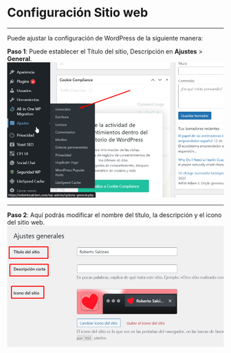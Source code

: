 # Configuración Sitio web
---
Puede ajustar la configuración de WordPress de la siguiente manera:

**Paso 1**: Puede establecer el Título del sitio, Descripción en **Ajustes** > **General**.
![Ajustes](../imagenes/ajustes-generales.png)

---

**Paso 2**: Aquí podrás modificar el nombre del título, la descripción y el icono del sitio web.
![](../imagenes/datos-del-sitio.png)